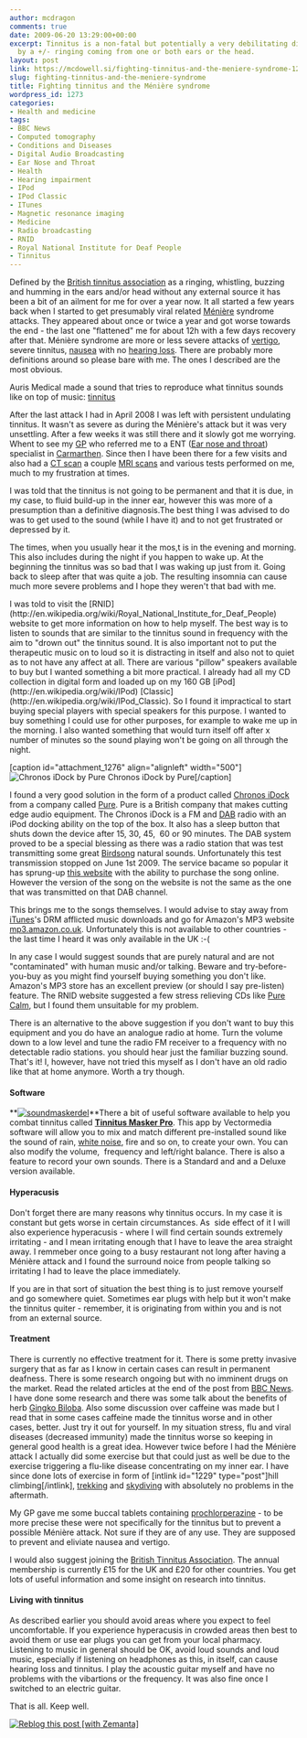 ```yaml
---
author: mcdragon
comments: true
date: 2009-06-20 13:29:00+00:00
excerpt: Tinnitus is a non-fatal but potentially a very debilitating disease caused
  by a +/- ringing coming from one or both ears or the head.
layout: post
link: https://mcdowell.si/fighting-tinnitus-and-the-meniere-syndrome-1273.html
slug: fighting-tinnitus-and-the-meniere-syndrome
title: Fighting tinnitus and the Ménière syndrome
wordpress_id: 1273
categories:
- Health and medicine
tags:
- BBC News
- Computed tomography
- Conditions and Diseases
- Digital Audio Broadcasting
- Ear Nose and Throat
- Health
- Hearing impairment
- IPod
- IPod Classic
- ITunes
- Magnetic resonance imaging
- Medicine
- Radio broadcasting
- RNID
- Royal National Institute for Deaf People
- Tinnitus
---
```


Defined by the [British tinnitus association](http://www.tinnitus.org.uk/) as a ringing, whistling, buzzing and humming in the ears and/or head without any external source it has been a bit of an ailment for me for over a year now. It all started a few years back when I started to get presumably viral related [Ménière](http://en.wikipedia.org/wiki/M%C3%A9ni%C3%A8re%27s_disease) syndrome attacks. They appeared about once or twice a year and got worse towards the end - the last one "flattened" me for about 12h with a few days recovery after that. Ménière syndrome are more or less severe attacks of [vertigo](http://en.wikipedia.org/wiki/Vertigo_%28medical%29), severe tinnitus, [nausea](http://en.wikipedia.org/wiki/Nausea) with no [hearing loss](http://en.wikipedia.org/wiki/Hearing_impairment). There are probably more definitions around so please bare with me. The ones I described are the most obvious.

Auris Medical made a sound that tries to reproduce what tinnitus sounds like on top of music: [tinnitus](https://img.mcdowell.si/2009/06/tinnitus1.mp3)

After the last attack I had in April 2008 I was left with persistent undulating tinnitus. It wasn't as severe as during the Ménière's attack but it was very unsettling. After a few weeks it was still there and it slowly got me worrying. Whent to see my [GP](http://en.wikipedia.org/wiki/General_practitioner) who referred me to a ENT ([Ear nose and throat](http://en.wikipedia.org/wiki/Otolaryngology)) specialist in [Carmarthen](http://en.wikipedia.org/wiki/Carmarthen). Since then I have been there for a few visits and also had a [CT scan](http://en.wikipedia.org/wiki/Computed_tomography) a couple [MRI scans](http://en.wikipedia.org/wiki/Magnetic_resonance_imaging) and various tests performed on me, much to my frustration at times.

I was told that the tinnitus is not going to be permanent and that it is due, in my case, to fluid build-up in the inner ear, however this was more of a presumption than a definitive diagnosis.The best thing I was advised to do was to get used to the sound (while I have it) and to not get frustrated or depressed by it.

The times, when you usually hear it the mos,t is in the evening and morning. This also includes during the night if you happen to wake up. At the beginning the tinnitus was so bad that I was waking up just from it. Going back to sleep after that was quite a job. The resulting insomnia can cause much more severe problems and I hope they weren't that bad with me.

<!-- more -->I was told to visit the [RNID](http://en.wikipedia.org/wiki/Royal_National_Institute_for_Deaf_People) website to get more information on how to help myself. The best way is to listen to sounds that are similar to the tinnitus sound in frequency with the aim to "drown out" the tinnitus sound. It is also important not to put the therapeutic music on to loud so it is distracting in itself and also not to quiet as to not have any affect at all. There are various "pillow" speakers available to buy but I wanted something a bit more practical. I already had all my CD collection in digital form and loaded up on my 160 GB [iPod](http://en.wikipedia.org/wiki/IPod) [Classic](http://en.wikipedia.org/wiki/IPod_Classic). So I found it impractical to start buying special players with special speakers for this purpose. I wanted to buy something I could use for other purposes, for example to wake me up in the morning. I also wanted something that would turn itself off after x number of minutes so the sound playing won't be going on all through the night.

[caption id="attachment_1276" align="alignleft" width="500"]![Chronos iDock by Pure](https://img.mcdowell.si/2009/06/51C56XPEWEL._SS500_1-1.jpg) Chronos iDock by Pure[/caption]

I found a very good solution in the form of a product called [Chronos iDock](http://www.pure.com/products/product.asp?Product=VL-60903) from a company called [Pure](http://www.pure.com/). Pure is a British company that makes cutting edge audio equipment. The Chronos iDock is a FM and [DAB](http://en.wikipedia.org/wiki/Digital_Audio_Broadcasting) radio with an iPod docking ability on the top of the box. It also has a sleep button that shuts down the device after 15, 30, 45,  60 or 90 minutes. The DAB system proved to be a special blessing as there was a radio station that was test transmitting some great [Birdsong](http://www.birdsongradio.com/) natural sounds. Unfortunately this test transmission stopped on June 1st 2009. The service bacame so popular it has sprung-up [this website](http://www.birdsongradio.com/) with the ability to purchase the song online. However the version of the song on the website is not the same as the one that was transmitted on that DAB channel.

This brings me to the songs themselves. I would advise to stay away from [iTunes](http://en.wikipedia.org/wiki/ITunes)'s DRM afflicted music downloads and go for Amazon's MP3 website [mp3.amazon.co.uk](http://mp3.amazon.co.uk). Unfortunately this is not available to other countries - the last time I heard it was only available in the UK :-(

In any case I would suggest sounds that are purely natural and are not "contaminated" with human music and/or talking. Beware and try-before-you-buy as you might find yourself buying something you don't like. Amazon's MP3 store has an excellent preview (or should I say pre-listen) feature. The RNID website suggested a few stress relieving CDs like [Pure Calm](http://www.amazon.co.uk/Pure-Calm-Stuart-Jones/dp/B00005NEZK), but I found them unsuitable for my problem.

There is an alternative to the above suggestion if you don't want to buy this equipment and you do have an analogue radio at home. Turn the volume down to a low level and tune the radio FM receiver to a frequency with no detectable radio stations. you should hear just the familiar buzzing sound. That's it! I, however, have not tried this myself as I don't have an old radio like that at home anymore. Worth a try though.


#### Software


**[![soundmaskerdel](https://img.mcdowell.si/2009/06/soundmaskerdel1-1.jpg)](http://www.vectormediasoftware.com/tinmaskerhome.htm)**There a bit of useful software available to help you combat tinnitus called **[Tinnitus Masker Pro](http://www.vectormediasoftware.com/tinmaskerhome.htm)**. This app by Vectormedia software will allow you to mix and match different pre-installed sound like the sound of rain, [white noise](http://en.wikipedia.org/wiki/White_noise), fire and so on, to create your own. You can also modify the volume,  frequency and left/right balance. There is also a feature to record your own sounds. There is a Standard and and a Deluxe version available.

<!-- more -->


#### Hyperacusis


Don't forget there are many reasons why tinnitus occurs. In my case it is constant but gets worse in certain circumstances. As  side effect of it I will also experience hyperacusis - where I will find certain sounds extremely irritating - and I mean irritating enough that I have to leave the area straight away. I remmeber once going to a busy restaurant not long after having a Ménière attack and I found the surround noice from people talking so irritating I had to leave the place immediately.

If you are in that sort of situation the best thing is to just remove yourself and go somewhere quiet. Sometimes ear plugs with help but it won't make the tinnitus quiter - remember, it is originating from within you and is not from an external source.


#### Treatment


There is currently no effective treatment for it. There is some pretty invasive surgery that as far as I know in certain cases can result in permanent deafness. There is some research ongoing but with no imminent drugs on the market. Read the related articles at the end of the post from [BBC News](http://en.wikipedia.org/wiki/BBC_News). I have done some research and there was some talk about the benefits of herb [Gingko Biloba](http://en.wikipedia.org/wiki/Ginkgo_biloba). Also some discussion over caffeine was made but I read that in some cases caffeine made the tinnitus worse and in other cases, better. Just try it out for yourself. In my situation stress, flu and viral diseases (decreased immunity) made the tinnitus worse so keeping in general good health is a great idea. However twice before I had the Ménière attack I actually did some exercise but that could just as well be due to the exercise triggering a flu-like disease concentrating on my inner ear. I have since done lots of exercise in form of [intlink id="1229" type="post"]hill climbing[/intlink], [trekking](https://mcdowell.si/category/trips-and-outings) and [skydiving](https://mcdowell.si/category/skydiving) with absolutely no problems in the aftermath.

My GP gave me some buccal tablets containing [prochlorperazine](http://en.wikipedia.org/wiki/Prochlorperazine) - to be more precise these were not specifically for the tinnitus but to prevent a possible Ménière attack. Not sure if they are of any use. They are supposed to prevent and eliviate nausea and vertigo.

I would also suggest joining the [British Tinnitus Association](http://www.tinnitus.org.uk/). The annual membership is currently £15 for the UK and £20 for other countries. You get lots of useful information and some insight on research into tinnitus.


#### Living with tinnitus


As described earlier you should avoid areas where you expect to feel uncomfortable. If you experience hyperacusis in crowded areas then best to avoid them or use ear plugs you can get from your local pharmacy. Listening to music in general should be OK, avoid loud sounds and loud music, especially if listening on headphones as this, in itself, can cause hearing loss and tinnitus. I play the acoustic guitar myself and have no problems with the vibartions or the frequency. It was also fine once I switched to an electric guitar.

That is all. Keep well.


[![Reblog this post [with Zemanta]](http://img.zemanta.com/reblog_e.png?x-id=7837b73d-78b8-47e5-b779-dc86534930b7)](http://reblog.zemanta.com/zemified/7837b73d-78b8-47e5-b779-dc86534930b7/)
